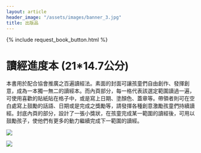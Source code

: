 ```yaml
---
layout: article
header_image: "/assets/images/banner_3.jpg"
title: 出版品
---
```


{% include request_book_button.html %}

# 讀經進度本 (21*14.7公分)

 本書用於配合協會推廣之百遍讀經法。素面的封面可讓孩童們自由創作、發揮創意，成為一本獨一無二的讀經本。而內頁部分，每一格代表該選定範圍讀過一遍，可使用喜歡的貼紙貼在格子中，或是寫上日期、塗顏色、蓋章等。帶領者則可在空白處寫上鼓勵的話語、日期或是完成之獎勵等，請發揮各種創意激勵孩童們持續讀經。封底內頁的部分，設計了一張小獎狀，在孩童完成某一範圍的讀經後，可用以鼓勵孩子，使他們有更多的動力繼續完成下一範圍的讀經。


![]({{site.baseurl}}/assets/images/books/讀經進度本.jpg) 

![]({{site.baseurl}}/assets/images/books/讀經進度本二.jpg) 
